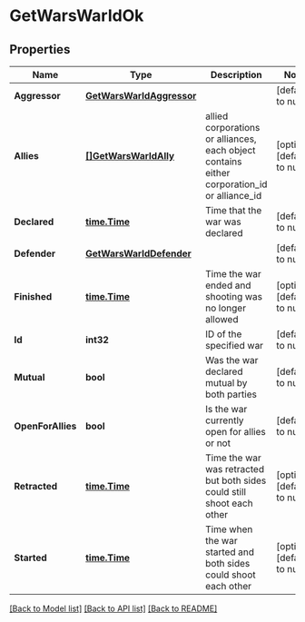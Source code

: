 # GetWarsWarIdOk

## Properties
Name | Type | Description | Notes
------------ | ------------- | ------------- | -------------
**Aggressor** | [**GetWarsWarIdAggressor**](get_wars_war_id_aggressor.md) |  | [default to null]
**Allies** | [**[]GetWarsWarIdAlly**](get_wars_war_id_ally.md) | allied corporations or alliances, each object contains either corporation_id or alliance_id | [optional] [default to null]
**Declared** | [**time.Time**](time.Time.md) | Time that the war was declared | [default to null]
**Defender** | [**GetWarsWarIdDefender**](get_wars_war_id_defender.md) |  | [default to null]
**Finished** | [**time.Time**](time.Time.md) | Time the war ended and shooting was no longer allowed | [optional] [default to null]
**Id** | **int32** | ID of the specified war | [default to null]
**Mutual** | **bool** | Was the war declared mutual by both parties | [default to null]
**OpenForAllies** | **bool** | Is the war currently open for allies or not | [default to null]
**Retracted** | [**time.Time**](time.Time.md) | Time the war was retracted but both sides could still shoot each other | [optional] [default to null]
**Started** | [**time.Time**](time.Time.md) | Time when the war started and both sides could shoot each other | [optional] [default to null]

[[Back to Model list]](../README.md#documentation-for-models) [[Back to API list]](../README.md#documentation-for-api-endpoints) [[Back to README]](../README.md)


